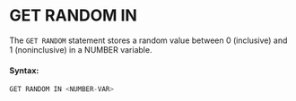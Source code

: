 # GET RANDOM IN

The `GET RANDOM` statement stores a random value between 0 \(inclusive\) and 1 \(noninclusive\) in a NUMBER variable.

#### Syntax:

```c
GET RANDOM IN <NUMBER-VAR>
```

